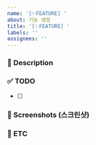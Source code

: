 ```yaml
---
name: '[✨FEATURE] '
about: 기능 생성
title: '[✨FEATURE] '
labels: ''
assignees: ''
---
```


### 📌 Description

<!-- 어떤 이슈인지 설명해주세요. -->

### ✅ TODO

<!-- 이슈에 할당된 TODO -->

- [ ]

### 📸 Screenshots (스크린샷)

<!-- 필요하다면 스크린샷을 첨부 -->

### 📁 ETC

<!-- 기타 추가 사항 -->
